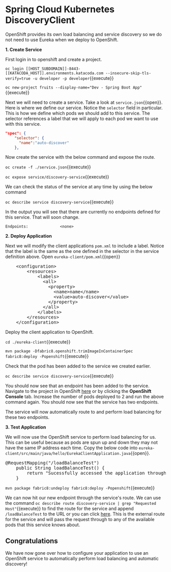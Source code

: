 # Spring Cloud Kubernetes DiscoveryClient

OpenShift provides its own load balancing and service discovery so we do not need to use Eureka when we deploy to OpenShift.  

**1. Create Service**

First login in to openshift and create a project.

``oc login [[HOST_SUBDOMAIN]]-8443-[[KATACODA_HOST]].environments.katacoda.com --insecure-skip-tls-verify=true -u developer -p developer``{{execute}}

``oc new-project fruits --display-name="Dev - Spring Boot App"``{{execute}}

Next we will need to create a service. Take a look at ``service.json``{{open}}. Here is where we define our service. Notice the `selector` field in particular. This is how we define which pods we should add to this service. The selector references a label that we will apply to each pod we want to use with this service. 

```json
"spec": {
    "selector": {
      "name":"auto-discover"
    },
```

Now create the service with the below command and expose the route. 
    
``oc create -f ./service.json``{{execute}}

``oc expose service/discovery-service``{{execute}}

We can check the status of the service at any time by using the below command

``oc describe service discovery-service``{{execute}}

In the output you will see that there are currently no endpoints defined for this service. That will soon change. 

`Endpoints:              <none>`

**2. Deploy Application**

Next we will modify the client applications `pom.xml` to include a label. Notice that the label is the same as the one defined in the selector in the service definition above. Open ``eureka-client/pom.xml``{{open}}

<pre class="file" data-filename="eureka-client/pom.xml" data-target="insert" data-marker="<!-- TODO: Add label here-->">
    &lt;configuration&gt;
        &lt;resources&gt;
            &lt;labels&gt; 
              &lt;all&gt; 
                &lt;property&gt; 
                  &lt;name&gt;name&lt;/name&gt;
                  &lt;value&gt;auto-discover&lt;/value&gt;
                &lt;/property&gt;
              &lt;/all&gt;
            &lt;/labels&gt;
        &lt;/resources&gt;
    &lt;/configuration&gt;
</pre>

Deploy the client application to OpenShift.

``cd ./eureka-client``{{execute}}

``mvn package -Dfabric8.openshift.trimImageInContainerSpec fabric8:deploy -Popenshift``{{execute}}

Check that the pod has been added to the service we created earlier. 

``oc describe service discovery-service``{{execute}}

You should now see that an endpoint has been added to the service. Navigate to the project in OpenShift [here](https://[[HOST_SUBDOMAIN]]-8443-[[KATACODA_HOST]].environments.katacoda.com/console/project/fruits/overview) or by clicking the **OpenShift Console** tab. Increase the number of pods deployed to 2 and run the above command again. You should now see that the service has two endpoints. 

The service will now automatically route to and perform load balancing for these two endpoints.

**3. Test Application**

We will now use the OpenShift service to perform load balancing for us. This can be useful because as pods are spun up and down they may not have the same IP address each time. Copy the below code into `eureka-client/src/main/java/hello/EurekaClientApplication.java`{{open}}.

<pre class="file" data-filename="eureka-client/src/main/java/hello/EurekaClientApplication.java" data-target="insert" data-marker="//TODO: Add load balance endpoint here">
@RequestMapping("/loadBalanceTest")
    public String loadBalanceTest() {
        return "Sucessfully accessed the application through a load balancer!";
    }
</pre>

``mvn package fabric8:undeploy fabric8:deploy -Popenshift``{{execute}}

We can now hit our new endpoint through the service's route. We can use the command `oc describe route discovery-service | grep "Requested Host"`{{execute}} to find the route for the service and append `/loadBalanceTest` to the URL or you can click [here](http://discovery-service-fruits.[[HOST_SUBDOMAIN]]-80-[[KATACODA_HOST]].environments.katacoda.com/loadBalanceTest). This is the external route for the service and will pass the request through to any of the available pods that this service knows about.

## Congratulations

We have now gone over how to configure your application to use an OpenShift service to automatically perform load balancing and automatic discovery!